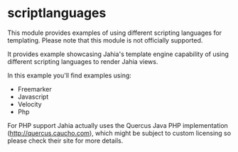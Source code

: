 scriptlanguages
===============

This module provides examples of using different scripting languages for templating. Please note that this module is not officially supported.

It provides example showcasing Jahia's template engine capability of using different scripting languages to render Jahia views.

In this example you'll find examples using:

* Freemarker
* Javascript
* Velocity
* Php

For PHP support Jahia actually uses the Quercus Java PHP implementation (http://quercus.caucho.com), which might be subject to custom licensing so please check their site for more details.

